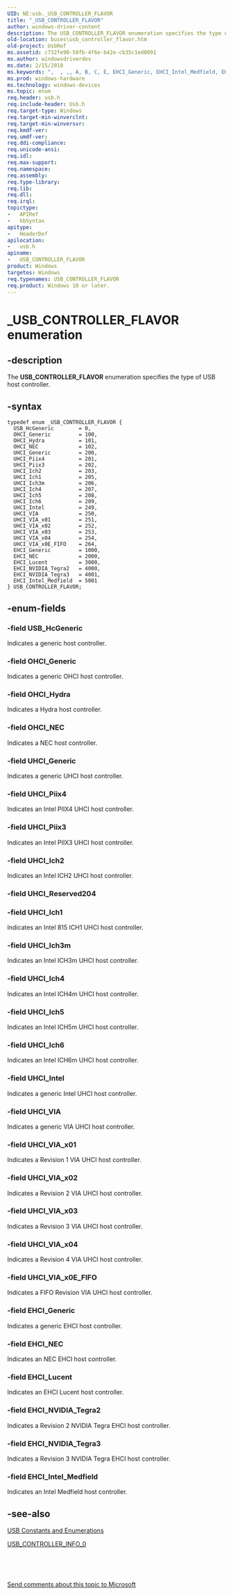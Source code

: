```yaml
---
UID: NE:usb._USB_CONTROLLER_FLAVOR
title: "_USB_CONTROLLER_FLAVOR"
author: windows-driver-content
description: The USB_CONTROLLER_FLAVOR enumeration specifies the type of USB host controller.
old-location: buses\usb_controller_flavor.htm
old-project: UsbRef
ms.assetid: c732fe90-50fb-4f6e-b42e-cb35c1ed0091
ms.author: windowsdriverdev
ms.date: 2/15/2018
ms.keywords: ",  , ,, A, B, C, E, EHCI_Generic, EHCI_Intel_Medfield, EHCI_Lucent, EHCI_NEC, EHCI_NVIDIA_Tegra2, EHCI_NVIDIA_Tegra3, F, L, N, O, OHCI_Generic, OHCI_Hydra, OHCI_NEC, R, S, T, U, UHCI_Generic, UHCI_Ich1, UHCI_Ich2, UHCI_Ich3m, UHCI_Ich4, UHCI_Ich5, UHCI_Ich6, UHCI_Intel, UHCI_Piix3, UHCI_Piix4, UHCI_VIA, UHCI_VIA_x01, UHCI_VIA_x02, UHCI_VIA_x03, UHCI_VIA_x04, UHCI_VIA_x0E_FIFO, USB_CONTROLLER_FLAVOR, USB_CONTROLLER_FLAVOR enumeration [Buses], USB_HcGeneric, V, _, _USB_CONTROLLER_FLAVOR, buses.usb_controller_flavor, usb/EHCI_Generic, usb/EHCI_Intel_Medfield, usb/EHCI_Lucent, usb/EHCI_NEC, usb/EHCI_NVIDIA_Tegra2, usb/EHCI_NVIDIA_Tegra3, usb/OHCI_Generic, usb/OHCI_Hydra, usb/OHCI_NEC, usb/UHCI_Generic, usb/UHCI_Ich1, usb/UHCI_Ich2, usb/UHCI_Ich3m, usb/UHCI_Ich4, usb/UHCI_Ich5, usb/UHCI_Ich6, usb/UHCI_Intel, usb/UHCI_Piix3, usb/UHCI_Piix4, usb/UHCI_VIA, usb/UHCI_VIA_x01, usb/UHCI_VIA_x02, usb/UHCI_VIA_x03, usb/UHCI_VIA_x04, usb/UHCI_VIA_x0E_FIFO, usb/USB_CONTROLLER_FLAVOR, usb/USB_HcGeneric, usbstrct_a1b79c0b-7ee4-48bd-9793-8f37b9d248f2.xml"
ms.prod: windows-hardware
ms.technology: windows-devices
ms.topic: enum
req.header: usb.h
req.include-header: Usb.h
req.target-type: Windows
req.target-min-winverclnt: 
req.target-min-winversvr: 
req.kmdf-ver: 
req.umdf-ver: 
req.ddi-compliance: 
req.unicode-ansi: 
req.idl: 
req.max-support: 
req.namespace: 
req.assembly: 
req.type-library: 
req.lib: 
req.dll: 
req.irql: 
topictype:
-	APIRef
-	kbSyntax
apitype:
-	HeaderDef
apilocation:
-	usb.h
apiname:
-	USB_CONTROLLER_FLAVOR
product: Windows
targetos: Windows
req.typenames: USB_CONTROLLER_FLAVOR
req.product: Windows 10 or later.
---
```


# _USB_CONTROLLER_FLAVOR enumeration


## -description


The <b>USB_CONTROLLER_FLAVOR</b> enumeration specifies the type of USB host controller.


## -syntax


````
typedef enum _USB_CONTROLLER_FLAVOR { 
  USB_HcGeneric        = 0,
  OHCI_Generic         = 100,
  OHCI_Hydra           = 101,
  OHCI_NEC             = 102,
  UHCI_Generic         = 200,
  UHCI_Piix4           = 201,
  UHCI_Piix3           = 202,
  UHCI_Ich2            = 203,
  UHCI_Ich1            = 205,
  UHCI_Ich3m           = 206,
  UHCI_Ich4            = 207,
  UHCI_Ich5            = 208,
  UHCI_Ich6            = 209,
  UHCI_Intel           = 249,
  UHCI_VIA             = 250,
  UHCI_VIA_x01         = 251,
  UHCI_VIA_x02         = 252,
  UHCI_VIA_x03         = 253,
  UHCI_VIA_x04         = 254,
  UHCI_VIA_x0E_FIFO    = 264,
  EHCI_Generic         = 1000,
  EHCI_NEC             = 2000,
  EHCI_Lucent          = 3000,
  EHCI_NVIDIA_Tegra2   = 4000,
  EHCI_NVIDIA_Tegra3   = 4001,
  EHCI_Intel_Medfield  = 5001
} USB_CONTROLLER_FLAVOR;
````


## -enum-fields




### -field USB_HcGeneric

Indicates a generic host controller.


### -field OHCI_Generic

Indicates a generic OHCI host controller.


### -field OHCI_Hydra

Indicates a Hydra host controller.


### -field OHCI_NEC

Indicates a NEC host controller.


### -field UHCI_Generic

Indicates a generic UHCI host controller.


### -field UHCI_Piix4

Indicates an Intel PIIX4 UHCI host controller.


### -field UHCI_Piix3

Indicates an Intel PIIX3 UHCI host controller.


### -field UHCI_Ich2

Indicates an Intel ICH2 UHCI host controller.


### -field UHCI_Reserved204


### -field UHCI_Ich1

Indicates an Intel 815 ICH1 UHCI host controller.


### -field UHCI_Ich3m

Indicates an Intel ICH3m UHCI host controller.


### -field UHCI_Ich4

Indicates an Intel ICH4m UHCI host controller.


### -field UHCI_Ich5

Indicates an Intel ICH5m UHCI host controller.


### -field UHCI_Ich6

Indicates an Intel ICH6m UHCI host controller.


### -field UHCI_Intel

Indicates a generic Intel UHCI host controller.


### -field UHCI_VIA

Indicates a generic VIA UHCI host controller.


### -field UHCI_VIA_x01

Indicates a Revision 1 VIA UHCI host controller.


### -field UHCI_VIA_x02

Indicates a Revision 2 VIA UHCI host controller.


### -field UHCI_VIA_x03

Indicates a Revision 3 VIA UHCI host controller.


### -field UHCI_VIA_x04

Indicates a Revision 4 VIA UHCI host controller.


### -field UHCI_VIA_x0E_FIFO

Indicates a FIFO Revision VIA UHCI host controller.


### -field EHCI_Generic

Indicates a generic EHCI host controller.


### -field EHCI_NEC

Indicates an NEC EHCI host controller.


### -field EHCI_Lucent

Indicates an EHCI Lucent host controller.


### -field EHCI_NVIDIA_Tegra2

Indicates a Revision 2 NVIDIA Tegra EHCI host controller.


### -field EHCI_NVIDIA_Tegra3

Indicates a Revision 3 NVIDIA Tegra EHCI host controller.


### -field EHCI_Intel_Medfield

Indicates an Intel Medfield host controller.


## -see-also

<a href="https://msdn.microsoft.com/library/windows/hardware/ff539322">USB Constants and Enumerations</a>



<a href="https://msdn.microsoft.com/library/windows/hardware/ff539256">USB_CONTROLLER_INFO_0</a>



 

 

<a href="mailto:wsddocfb@microsoft.com?subject=Documentation%20feedback [UsbRef\buses]:%20USB_CONTROLLER_FLAVOR enumeration%20 RELEASE:%20(2/15/2018)&amp;body=%0A%0APRIVACY STATEMENT%0A%0AWe use your feedback to improve the documentation. We don't use your email address for any other purpose, and we'll remove your email address from our system after the issue that you're reporting is fixed. While we're working to fix this issue, we might send you an email message to ask for more info. Later, we might also send you an email message to let you know that we've addressed your feedback.%0A%0AFor more info about Microsoft's privacy policy, see http://privacy.microsoft.com/en-us/default.aspx." title="Send comments about this topic to Microsoft">Send comments about this topic to Microsoft</a>


